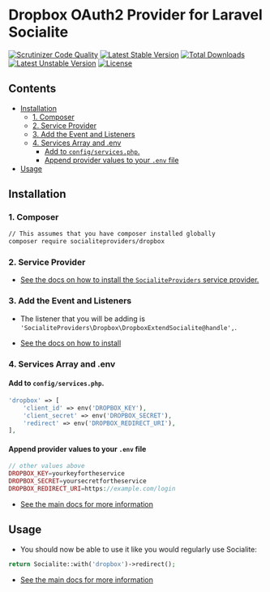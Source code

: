 # Dropbox OAuth2 Provider for Laravel Socialite

[![Scrutinizer Code Quality](https://img.shields.io/scrutinizer/g/SocialiteProviders/Dropbox.svg?style=flat-square)](https://scrutinizer-ci.com/g/SocialiteProviders/Dropbox/?branch=master)
[![Latest Stable Version](https://img.shields.io/packagist/v/socialiteproviders/dropbox.svg?style=flat-square)](https://packagist.org/packages/socialiteproviders/dropbox)
[![Total Downloads](https://img.shields.io/packagist/dt/socialiteproviders/dropbox.svg?style=flat-square)](https://packagist.org/packages/socialiteproviders/dropbox)
[![Latest Unstable Version](https://img.shields.io/packagist/vpre/socialiteproviders/dropbox.svg?style=flat-square)](https://packagist.org/packages/socialiteproviders/dropbox)
[![License](https://img.shields.io/packagist/l/socialiteproviders/dropbox.svg?style=flat-square)](https://packagist.org/packages/socialiteproviders/dropbox)

<!-- START doctoc generated TOC please keep comment here to allow auto update -->
<!-- DON'T EDIT THIS SECTION, INSTEAD RE-RUN doctoc TO UPDATE -->
## Contents

- [Installation](#installation)
  - [1. Composer](#1-composer)
  - [2. Service Provider](#2-service-provider)
  - [3. Add the Event and Listeners](#3-add-the-event-and-listeners)
  - [4. Services Array and .env](#4-services-array-and-env)
    - [Add to `config/services.php`.](#add-to-configservicesphp)
    - [Append provider values to your `.env` file](#append-provider-values-to-your-env-file)
- [Usage](#usage)

<!-- END doctoc generated TOC please keep comment here to allow auto update -->


## Installation

### 1. Composer

```bash
// This assumes that you have composer installed globally
composer require socialiteproviders/dropbox
```

### 2. Service Provider

* [See the docs on how to install the `SocialiteProviders` service provider.](https://github.com/SocialiteProviders/Manager#2-service-provider)


### 3. Add the Event and Listeners

* The listener that you will be adding is `'SocialiteProviders\Dropbox\DropboxExtendSocialite@handle',`.

* [See the docs on how to install](https://github.com/SocialiteProviders/Manager#3-add-the-event-and-listeners)

### 4. Services Array and .env

#### Add to `config/services.php`.

```php
'dropbox' => [
    'client_id' => env('DROPBOX_KEY'),
    'client_secret' => env('DROPBOX_SECRET'),
    'redirect' => env('DROPBOX_REDIRECT_URI'),
],
```

#### Append provider values to your `.env` file

```php
// other values above
DROPBOX_KEY=yourkeyfortheservice
DROPBOX_SECRET=yoursecretfortheservice
DROPBOX_REDIRECT_URI=https://example.com/login
```

* [See the main docs for more information](https://github.com/SocialiteProviders/Manager#4-services-array-and-env)


## Usage

* You should now be able to use it like you would regularly use Socialite:

```php
return Socialite::with('dropbox')->redirect();
```

* [See the main docs for more information](https://github.com/SocialiteProviders/Manager#usage)
